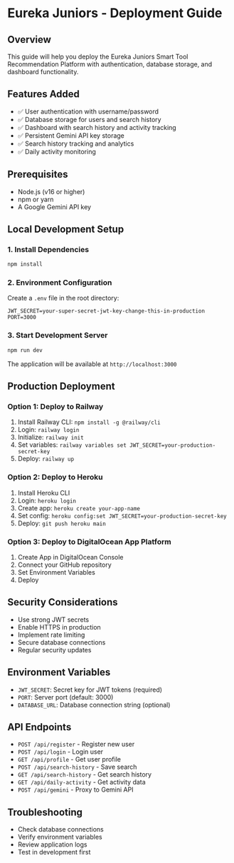 # Eureka Juniors - Deployment Guide

## Overview
This guide will help you deploy the Eureka Juniors Smart Tool Recommendation Platform with authentication, database storage, and dashboard functionality.

## Features Added
- ✅ User authentication with username/password
- ✅ Database storage for users and search history
- ✅ Dashboard with search history and activity tracking
- ✅ Persistent Gemini API key storage
- ✅ Search history tracking and analytics
- ✅ Daily activity monitoring

## Prerequisites
- Node.js (v16 or higher)
- npm or yarn
- A Google Gemini API key

## Local Development Setup

### 1. Install Dependencies
```bash
npm install
```

### 2. Environment Configuration
Create a `.env` file in the root directory:
```env
JWT_SECRET=your-super-secret-jwt-key-change-this-in-production
PORT=3000
```

### 3. Start Development Server
```bash
npm run dev
```

The application will be available at `http://localhost:3000`

## Production Deployment

### Option 1: Deploy to Railway
1. Install Railway CLI: `npm install -g @railway/cli`
2. Login: `railway login`
3. Initialize: `railway init`
4. Set variables: `railway variables set JWT_SECRET=your-production-secret-key`
5. Deploy: `railway up`

### Option 2: Deploy to Heroku
1. Install Heroku CLI
2. Login: `heroku login`
3. Create app: `heroku create your-app-name`
4. Set config: `heroku config:set JWT_SECRET=your-production-secret-key`
5. Deploy: `git push heroku main`

### Option 3: Deploy to DigitalOcean App Platform
1. Create App in DigitalOcean Console
2. Connect your GitHub repository
3. Set Environment Variables
4. Deploy

## Security Considerations
- Use strong JWT secrets
- Enable HTTPS in production
- Implement rate limiting
- Secure database connections
- Regular security updates

## Environment Variables
- `JWT_SECRET`: Secret key for JWT tokens (required)
- `PORT`: Server port (default: 3000)
- `DATABASE_URL`: Database connection string (optional)

## API Endpoints
- `POST /api/register` - Register new user
- `POST /api/login` - Login user
- `GET /api/profile` - Get user profile
- `POST /api/search-history` - Save search
- `GET /api/search-history` - Get search history
- `GET /api/daily-activity` - Get activity data
- `POST /api/gemini` - Proxy to Gemini API

## Troubleshooting
- Check database connections
- Verify environment variables
- Review application logs
- Test in development first
